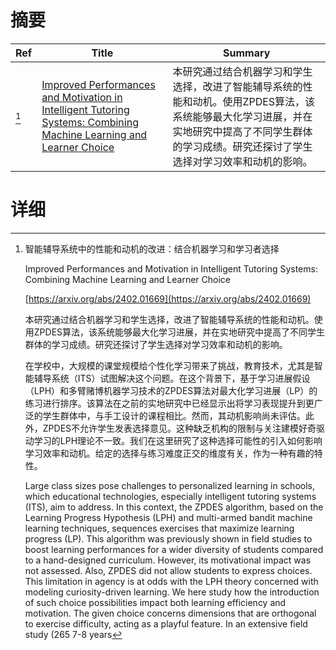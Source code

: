 # 摘要

| Ref | Title | Summary |
| --- | --- | --- |
| [^1] | [Improved Performances and Motivation in Intelligent Tutoring Systems: Combining Machine Learning and Learner Choice](https://arxiv.org/abs/2402.01669) | 本研究通过结合机器学习和学生选择，改进了智能辅导系统的性能和动机。使用ZPDES算法，该系统能够最大化学习进展，并在实地研究中提高了不同学生群体的学习成绩。研究还探讨了学生选择对学习效率和动机的影响。 |

# 详细

[^1]: 智能辅导系统中的性能和动机的改进：结合机器学习和学习者选择

    Improved Performances and Motivation in Intelligent Tutoring Systems: Combining Machine Learning and Learner Choice

    [https://arxiv.org/abs/2402.01669](https://arxiv.org/abs/2402.01669)

    本研究通过结合机器学习和学生选择，改进了智能辅导系统的性能和动机。使用ZPDES算法，该系统能够最大化学习进展，并在实地研究中提高了不同学生群体的学习成绩。研究还探讨了学生选择对学习效率和动机的影响。

    

    在学校中，大规模的课堂规模给个性化学习带来了挑战，教育技术，尤其是智能辅导系统（ITS）试图解决这个问题。在这个背景下，基于学习进展假设（LPH）和多臂赌博机器学习技术的ZPDES算法对最大化学习进展（LP）的练习进行排序。该算法在之前的实地研究中已经显示出将学习表现提升到更广泛的学生群体中，与手工设计的课程相比。然而，其动机影响尚未评估。此外，ZPDES不允许学生发表选择意见。这种缺乏机构的限制与关注建模好奇驱动学习的LPH理论不一致。我们在这里研究了这种选择可能性的引入如何影响学习效率和动机。给定的选择与练习难度正交的维度有关，作为一种有趣的特性。

    Large class sizes pose challenges to personalized learning in schools, which educational technologies, especially intelligent tutoring systems (ITS), aim to address. In this context, the ZPDES algorithm, based on the Learning Progress Hypothesis (LPH) and multi-armed bandit machine learning techniques, sequences exercises that maximize learning progress (LP). This algorithm was previously shown in field studies to boost learning performances for a wider diversity of students compared to a hand-designed curriculum. However, its motivational impact was not assessed. Also, ZPDES did not allow students to express choices. This limitation in agency is at odds with the LPH theory concerned with modeling curiosity-driven learning. We here study how the introduction of such choice possibilities impact both learning efficiency and motivation. The given choice concerns dimensions that are orthogonal to exercise difficulty, acting as a playful feature.   In an extensive field study (265 7-8 years
    

